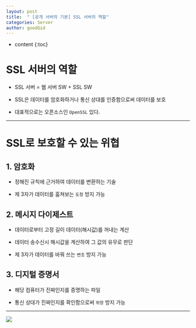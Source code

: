 ```yaml
---
layout: post
title:  " [공개 서버의 기본] SSL 서버의 역할"
categories: Server
author: goodGid
---
```

* content
{:toc}


# SSL 서버의 역할

* SSL 서버 = 웹 서버 SW + SSL SW

* SSL은 데이터를 암호화하거나 통신 상대를 인증함으로써 데이터를 보호

* 대표적으로는 오픈소스인 `OpenSSL` 있다.

---

# SSL로 보호할 수 있는 위협

## 1. 암호화

* 정해진 규칙에 근거하여 데이터를 변환하는 기술

* 제 3자가 데이터를 훔쳐보는 `도청` 방지 가능

## 2. 메시지 다이제스트

* 데이터로부터 고정 길이 데이터(해시값)를 꺼내는 계산

* 데이터 송수신시 해시값을 계산하여 그 값의 유무로 판단

* 제 3자가 데이터를 바꿔 쓰는 `변조` 방지 가능

## 3. 디지털 증명서

* 해당 컴퓨터가 진짜인지를 증명하는 파일

* 통신 상대가 진짜인지를 확인함으로써 `위장` 방지 가능

---


![](/assets/img/server/role_of_ssl_server_1.png)




